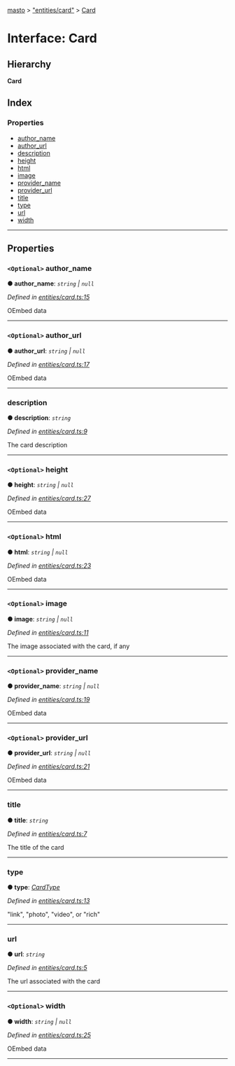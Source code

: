 [masto](../README.md) > ["entities/card"](../modules/_entities_card_.md) > [Card](../interfaces/_entities_card_.card.md)

# Interface: Card

## Hierarchy

**Card**

## Index

### Properties

* [author_name](_entities_card_.card.md#author_name)
* [author_url](_entities_card_.card.md#author_url)
* [description](_entities_card_.card.md#description)
* [height](_entities_card_.card.md#height)
* [html](_entities_card_.card.md#html)
* [image](_entities_card_.card.md#image)
* [provider_name](_entities_card_.card.md#provider_name)
* [provider_url](_entities_card_.card.md#provider_url)
* [title](_entities_card_.card.md#title)
* [type](_entities_card_.card.md#type)
* [url](_entities_card_.card.md#url)
* [width](_entities_card_.card.md#width)

---

## Properties

<a id="author_name"></a>

### `<Optional>` author_name

**● author_name**: *`string` \| `null`*

*Defined in [entities/card.ts:15](https://github.com/neet/masto.js/blob/390e749/src/entities/card.ts#L15)*

OEmbed data

___
<a id="author_url"></a>

### `<Optional>` author_url

**● author_url**: *`string` \| `null`*

*Defined in [entities/card.ts:17](https://github.com/neet/masto.js/blob/390e749/src/entities/card.ts#L17)*

OEmbed data

___
<a id="description"></a>

###  description

**● description**: *`string`*

*Defined in [entities/card.ts:9](https://github.com/neet/masto.js/blob/390e749/src/entities/card.ts#L9)*

The card description

___
<a id="height"></a>

### `<Optional>` height

**● height**: *`string` \| `null`*

*Defined in [entities/card.ts:27](https://github.com/neet/masto.js/blob/390e749/src/entities/card.ts#L27)*

OEmbed data

___
<a id="html"></a>

### `<Optional>` html

**● html**: *`string` \| `null`*

*Defined in [entities/card.ts:23](https://github.com/neet/masto.js/blob/390e749/src/entities/card.ts#L23)*

OEmbed data

___
<a id="image"></a>

### `<Optional>` image

**● image**: *`string` \| `null`*

*Defined in [entities/card.ts:11](https://github.com/neet/masto.js/blob/390e749/src/entities/card.ts#L11)*

The image associated with the card, if any

___
<a id="provider_name"></a>

### `<Optional>` provider_name

**● provider_name**: *`string` \| `null`*

*Defined in [entities/card.ts:19](https://github.com/neet/masto.js/blob/390e749/src/entities/card.ts#L19)*

OEmbed data

___
<a id="provider_url"></a>

### `<Optional>` provider_url

**● provider_url**: *`string` \| `null`*

*Defined in [entities/card.ts:21](https://github.com/neet/masto.js/blob/390e749/src/entities/card.ts#L21)*

OEmbed data

___
<a id="title"></a>

###  title

**● title**: *`string`*

*Defined in [entities/card.ts:7](https://github.com/neet/masto.js/blob/390e749/src/entities/card.ts#L7)*

The title of the card

___
<a id="type"></a>

###  type

**● type**: *[CardType](../modules/_entities_card_.md#cardtype)*

*Defined in [entities/card.ts:13](https://github.com/neet/masto.js/blob/390e749/src/entities/card.ts#L13)*

"link", "photo", "video", or "rich"

___
<a id="url"></a>

###  url

**● url**: *`string`*

*Defined in [entities/card.ts:5](https://github.com/neet/masto.js/blob/390e749/src/entities/card.ts#L5)*

The url associated with the card

___
<a id="width"></a>

### `<Optional>` width

**● width**: *`string` \| `null`*

*Defined in [entities/card.ts:25](https://github.com/neet/masto.js/blob/390e749/src/entities/card.ts#L25)*

OEmbed data

___

